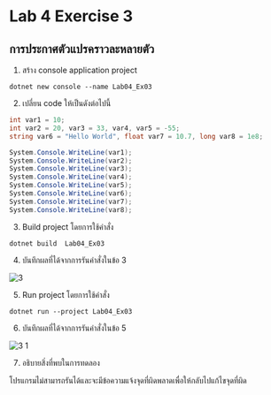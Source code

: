 # Lab 4 Exercise 3

## การประกาศตัวแปรคราวละหลายตัว


1. สร้าง console application project

```
dotnet new console --name Lab04_Ex03
```
2. เปลี่ยน code ให้เป็นดังต่อไปนี้

```cs
int var1 = 10;
int var2 = 20, var3 = 33, var4, var5 = -55;
string var6 = "Hello World", float var7 = 10.7, long var8 = 1e8;

System.Console.WriteLine(var1);
System.Console.WriteLine(var2);
System.Console.WriteLine(var3);
System.Console.WriteLine(var4);
System.Console.WriteLine(var5);
System.Console.WriteLine(var6);
System.Console.WriteLine(var7);
System.Console.WriteLine(var8);
```

3. Build project โดยการใช้คำสั่ง

```
dotnet build  Lab04_Ex03
```

4. บันทึกผลที่ได้จากการรันคำสั่งในข้อ 3

![3](https://github.com/Siriratda/03376836-OOP-2566-Lab-04/assets/144195995/da5ee1e0-76a3-4582-bf8d-476447200d5a)

5. Run project โดยการใช้คำสั่ง

```
dotnet run --project Lab04_Ex03
```

6. บันทึกผลที่ได้จากการรันคำสั่งในข้อ 5

![3 1](https://github.com/Siriratda/03376836-OOP-2566-Lab-04/assets/144195995/7050a916-9e50-46a3-8d26-77cf510bfe66)

7. อธิบายสิ่งที่พบในการทดลอง

โปรแกรมไม่สามารถรันได้และจะมีข้อความแจ้งจุดที่ผิดพลาดเพื่อให้กลับไปแก้ไขจุดที่ผิด
